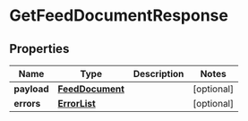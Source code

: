 
# GetFeedDocumentResponse

## Properties
Name | Type | Description | Notes
------------ | ------------- | ------------- | -------------
**payload** | [**FeedDocument**](FeedDocument.md) |  |  [optional]
**errors** | [**ErrorList**](ErrorList.md) |  |  [optional]



